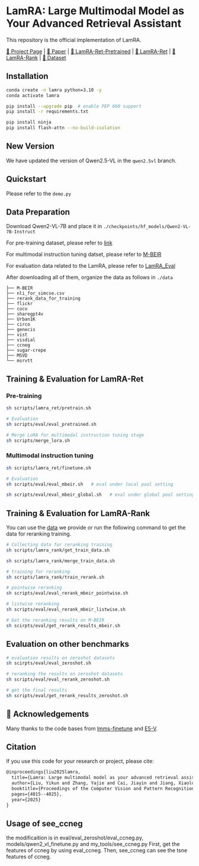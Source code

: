 # LamRA: Large Multimodal Model as Your Advanced Retrieval Assistant

This repository is the official implementation of LamRA.

[🏡 Project Page](https://code-kunkun.github.io/LamRA/) |  [📄 Paper](https://arxiv.org/pdf/2412.01720) | [🤗 LamRA-Ret-Pretrained](https://huggingface.co/code-kunkun/LamRA-Ret-Pretrained) | [🤗 LamRA-Ret](https://huggingface.co/code-kunkun/LamRA-Ret) | [🤗 LamRA-Rank](https://huggingface.co/code-kunkun/LamRA-Rank) | [🤗 Dataset](https://huggingface.co/datasets/code-kunkun/LamRA_Eval)

## Installation

```bash 
conda create -n lamra python=3.10 -y
conda activate lamra 

pip install --upgrade pip  # enable PEP 660 support 
pip install -r requirements.txt

pip install ninja
pip install flash-attn --no-build-isolation
```

## New Version
We have updated the version of Qwen2.5-VL in the `qwen2.5vl` branch.

## Quickstart
Please refer to the `demo.py`

## Data Preparation 

Download Qwen2-VL-7B and place it in `./checkpoints/hf_models/Qwen2-VL-7B-Instruct`

For pre-training dataset, please refer to [link](https://huggingface.co/datasets/princeton-nlp/datasets-for-simcse)

For multimodal instruction tuning datset, please refer to [M-BEIR](https://huggingface.co/datasets/TIGER-Lab/M-BEIR)

For evaluation data related to the LamRA, please refer to [LamRA_Eval](https://huggingface.co/datasets/code-kunkun/LamRA_Eval)

After downloading all of them, organize the data as follows in `./data`
```
├── M-BEIR
├── nli_for_simcse.csv
├── rerank_data_for_training
├── flickr
├── coco
├── sharegpt4v
├── Urban1K
├── circo
├── genecis
├── vist
├── visdial
├── ccneg
├── sugar-crepe
├── MSVD
└── msrvtt
```

## Training & Evaluation for LamRA-Ret

### Pre-training

```bash 
sh scripts/lamra_ret/pretrain.sh
```

```bash 
# Evaluation 
sh scripts/eval/eval_pretrained.sh
```

```bash 
# Merge LoRA for multimodal instruction tuning stage
sh scripts/merge_lora.sh 
```

###  Multimodal instruction tuning

```bash
sh scripts/lamra_ret/finetune.sh
```

```bash 
# Evaluation 
sh scripts/eval/eval_mbeir.sh   # eval under local pool setting

sh scripts/eval/eval_mbeir_global.sh   # eval under global pool setting
```

## Training & Evaluation for LamRA-Rank

You can use the [data](https://huggingface.co/datasets/code-kunkun/LamRA_Eval/tree/main/rerank_data_for_training) we provide or run the following command to get the data for reranking training.

```bash
# Collecting data for reranking training
sh scripts/lamra_rank/get_train_data.sh

sh scripts/lamra_rank/merge_train_data.sh
```

```bash
# training for reranking
sh scripts/lamra_rank/train_rerank.sh
```

```bash 
# pointwise reranking
sh scripts/eval/eval_rerank_mbeir_pointwise.sh

# listwise reranking
sh scripts/eval/eval_rerank_mbeir_listwise.sh
```

```bash
# Get the reranking results on M-BEIR
sh scirpts/eval/get_rerank_results_mbeir.sh
```

## Evaluation on other benchmarks

```bash
# evaluation results on zeroshot datasets
sh scirpts/eval/eval_zeroshot.sh

# reranking the results on zeroshot datasets
sh scripts/eval/eval_rerank_zeroshot.sh

# get the final results
sh scripts/eval/get_rerank_results_zeroshot.sh
```


## 🫡 Acknowledgements

Many thanks to the code bases from [lmms-finetune](https://github.com/zjysteven/lmms-finetune) and [E5-V](https://github.com/kongds/E5-V).


## Citation
If you use this code for your research or project, please cite:
```latex
@inproceedings{liu2025lamra,
  title={Lamra: Large multimodal model as your advanced retrieval assistant},
  author={Liu, Yikun and Zhang, Yajie and Cai, Jiayin and Jiang, Xiaolong and Hu, Yao and Yao, Jiangchao and Wang, Yanfeng and Xie, Weidi},
  booktitle={Proceedings of the Computer Vision and Pattern Recognition Conference},
  pages={4015--4025},
  year={2025}
}
```

## Usage of see_ccneg
the modificaition is in eval/eval_zeroshot/eval_ccneg.py, models/qwen2_vl_finetune.py and my_tools/see_ccneg.py
First, get the features of ccneg by using eval_ccneg. Then, see_ccneg can see the tsne features of ccneg.